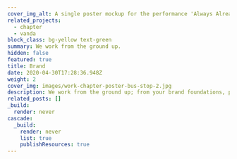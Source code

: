 ```yaml
---
cover_img_alt: A single poster mockup for the performance 'Always Already'. The poster is on a brick wall, a longer perspective view of the street is visible to the right of the image.
related_projects:
  - chapter
  - vanda
block_class: bg-yellow text-green
summary: We work from the ground up.
hidden: false
featured: true
title: Brand
date: 2020-04-30T17:28:36.948Z
weight: 2
cover_img: images/work-chapter-poster-bus-stop-2.jpg
description: We work from the ground up; from your brand foundations, personality, values all the way to the final output. A carefully crafted, cohesive, thought through brand identity, that has longevity, creativity and truly reflects who you are as an organisation.
related_posts: []
_build:
  render: never
cascade:
  _build:
    render: never
    list: true
    publishResources: true
---
```

